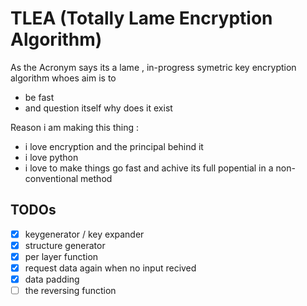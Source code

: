# TLEA (Totally Lame Encryption Algorithm)

As the Acronym says its a lame , in-progress symetric key encryption algorithm whoes aim is to 
* be fast
* and question itself why does it exist


Reason i am making this thing :
* i love encryption and the principal behind it
* i love python
* i love to make things go fast and achive its full popential in a non-conventional method

## TODOs

- [x] keygenerator / key expander
- [x] structure generator
- [x] per layer function
- [x] request data again when no input recived
- [x] data padding
- [ ] the reversing function